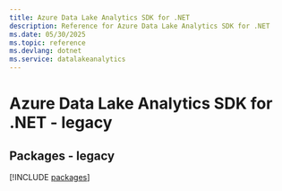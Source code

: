 ```yaml
---
title: Azure Data Lake Analytics SDK for .NET
description: Reference for Azure Data Lake Analytics SDK for .NET
ms.date: 05/30/2025
ms.topic: reference
ms.devlang: dotnet
ms.service: datalakeanalytics
---
```

# Azure Data Lake Analytics SDK for .NET - legacy
## Packages - legacy
[!INCLUDE [packages](data-lake-analytics-index.md)]
